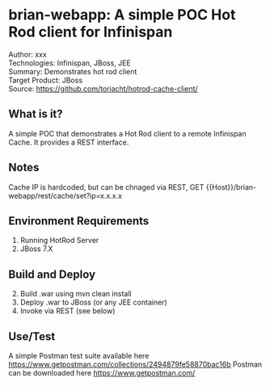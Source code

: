 brian-webapp:  A simple POC Hot Rod client for Infinispan 
======================================================
Author: xxx   
Technologies: Infinispan, JBoss, JEE   
Summary: Demonstrates hot rod client  
Target Product: JBoss   
Source: <https://github.com/toriacht/hotrod-cache-client/>  

What is it?
-----------

A simple POC that demonstrates a Hot Rod client to a remote Infinispan Cache. It provides a REST interface.


Notes
-------------------

Cache IP is hardcoded, but can be chnaged via REST, GET {{Host}}/brian-webapp/rest/cache/set?ip=x.x.x.x

 
Environment Requirements
-------------------------

1. Running HotRod Server
2. JBoss 7.X


Build and Deploy 
-------------------------

2. Build .war using mvn clean install
3. Deploy .war to JBoss (or any JEE container)
4. Invoke via REST (see below)


Use/Test
---------------

A simple Postman test suite available here <https://www.getpostman.com/collections/2494879fe58870bac16b>
Postman can be downloaded here <https://www.getpostman.com/>






